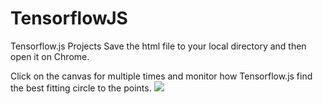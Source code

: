 # TensorflowJS
Tensorflow.js Projects 
Save the html file to your local directory and then open it on Chrome.

Click on the canvas for multiple times and monitor how Tensorflow.js find the best fitting circle to the points.
<img src="https://github.com/digitalSculpt/TensorflowJS/blob/master/CircularRegression.png?raw=true">
